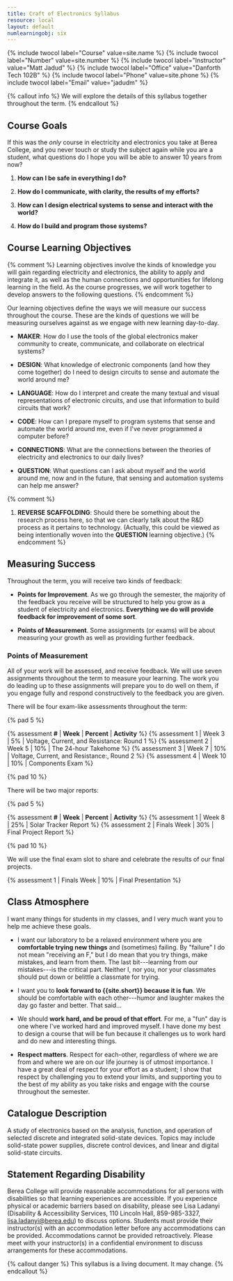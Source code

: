 ```yaml
---
title: Craft of Electronics Syllabus
resource: local
layout: default
numlearningobj: six
---
```


{% include twocol label="Course" value=site.name %}
{% include twocol label="Number" value=site.number %}
{% include twocol label="Instructor" value="Matt Jadud" %}
{% include twocol label="Office" value="Danforth Tech 102B" %}
{% include twocol label="Phone" value=site.phone %}
{% include twocol label="Email" value="jadudm" %}


{% callout info %}
We will explore the details of this syllabus together throughout the term.
{% endcallout %}

## Course Goals 
If this was the *only* course in electricity and electronics you take at Berea College, and you never touch or study the subject again while you are a student, what questions do I hope you will be able to answer 10 years from now?

1. **How can I be safe in everything I do?** <br/>

1. **How do I communicate, with clarity, the results of my efforts?** <br/>

1. **How can I design electrical systems to sense and interact with the world?** <br/>

1. **How do I build and program those systems?** <br/>

## Course Learning Objectives

<!-- http://teachingcommons.depaul.edu/Course_Design/developing_a_course/goals.html -->
<!-- http://ets.tlt.psu.edu/learningdesign/objectives/writingobjectives -->
<!-- http://www.cmu.edu/teaching/designteach/design/learningobjectives-samples/index.html -->
<!-- http://www.cmu.edu/teaching/designteach/design/learningobjectives.html -->

{% comment %}
Learning objectives involve the kinds of knowledge you will gain regarding electricity and electronics, the ability to apply and integrate it, as well as the human connections and opportunities for lifelong learning in the field. As the course progresses, we will work together to develop answers to the following questions.
{% endcomment %}

Our learning objectives define the ways we will measure our success throughout the course. These are the kinds of questions we will be measuring ourselves against as we engage with new learning day-to-day.

* **MAKER**: How do I use the tools of the global electronics maker community to create, communicate, and collaborate on electrical systems?

* **DESIGN**: What knowledge of electronic components (and how they come together) do I need to design circuits to sense and automate the world around me?

* **LANGUAGE**: How do I interpret and create the many textual and visual representations of electronic circuits, and use that information to build circuits that work?

* **CODE**: How can I prepare myself to program systems that sense and automate the world around me, even if I've never programmed a computer before?

* **CONNECTIONS**: What are the connections between the theories of electricity and electronics to our daily lives?

* **QUESTION**: What questions can I ask about myself and the world around me, now and in the future, that sensing and automation systems can help me answer?

{% comment %}
1. **REVERSE SCAFFOLDING**: Should there be something about the research process here, so that we can clearly talk about the R&D process as it pertains to technology. (Actually, this could be viewed as being intentionally woven into the **QUESTION** learning objective.)
{% endcomment %}

## Measuring Success

Throughout the term, you will receive two kinds of feedback:

* **Points for Improvement**. As we go through the semester, the majority of the feedback you receive will be structured to help you grow as a student of electricity and electronics. **Everything we do will provide feedback for improvement of some sort**.

* **Points of Measurement**. Some assignments (or exams) will be about measuring your growth as well as providing further feedback.

### Points of Measurement

All of your work will be assessed, and receive feedback. We will use seven assignments throughout the term to measure your learning. The work you do leading up to these assignments will prepare you to do well on them, if you engage fully and respond constructively to the feedback you are given.

There will be four exam-like assessments throughout the term:

{% pad 5 %}

{% assessment <b>#</b> | <b>Week</b>  |  <b>Percent</b> | <b>Activity</b> %}
{% assessment 1 | Week 3  |  5% | Voltage, Current, and Resistance: Round 1 %}
{% assessment 2 | Week 5  | 10% | The 24-hour Takehome %}
{% assessment 3 | Week 7  | 10% | Voltage, Current, and Resistance:, Round 2 %}
{% assessment 4 | Week 10 | 10% | Components Exam %}

{% pad 10 %}

There will be two major reports:

{% pad 5 %}

{% assessment <b>#</b> | <b>Week</b>  |  <b>Percent</b> | <b>Activity</b> %}
{% assessment 1 | Week 8 | 25% | Solar Tracker Report %}
{% assessment 2 | Finals Week | 30% | Final Project Report %}

{% pad 10 %}

We will use the final exam slot to share and celebrate the results of our final projects.

{% assessment 1 | Finals Week | 10% | Final Presentation %}

## Class Atmosphere

I want many things for students in my classes, and I very much want you to help me achieve these goals. 

* I want our laboratory to be a relaxed environment where you are **comfortable trying new things** and (sometimes) failing. By "failure" I do not mean "receiving an F," but I do mean that you try things, make mistakes, and learn from them. The last bit---learning from our mistakes---is the critical part. Neither I, nor you, nor your classmates should put down or belittle a classmate for trying.

* I want you to **look forward to {{site.short}} because it is fun**. We should be comfortable with each other---humor and laughter makes the day go faster and better. That said...

* We should **work hard, and be proud of that effort**. For me, a "fun" day is one where I've worked hard and improved myself. I have done my best to design a course that will be fun because it challenges us to work hard and do new and interesting things.

* **Respect matters**. Respect for each-other, regardless of where we are from and where we are on our life journey is of utmost importance. I have a great deal of respect for your effort as a student; I show that respect by challenging you to extend your limits, and supporting you to the best of my ability as you take risks and engage with the course throughout the semester. 

## Catalogue Description

A study of electronics based on the analysis, function, and operation of selected discrete and integrated solid-state devices. Topics may include solid-state power supplies, discrete control devices, and linear and digital solid-state circuits.

## Statement Regarding Disability

Berea College will provide reasonable accommodations for all persons with disabilities so that learning experiences are accessible. If you experience physical or academic barriers based on disability, please see Lisa Ladanyi (Disability & Accessibility Services, 110 Lincoln Hall, 859-985-3327, lisa.ladanyi@berea.edu) to discuss options. Students must provide their instructor(s) with an accommodation letter before any accommodations can be provided. Accommodations cannot be provided retroactively. Please meet with your instructor(s) in a confidential environment to discuss arrangements for these accommodations.

{% callout danger %}
This syllabus is a living document. It may change.
{% endcallout %}
